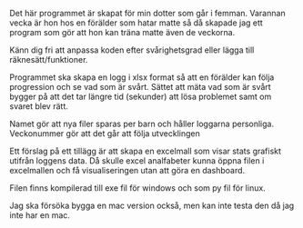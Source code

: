 Det här programmet är skapat för min dotter som går i femman.
Varannan vecka är hon hos en förälder som hatar matte så då
skapade jag ett program som gör att hon kan träna matte även
de veckorna.

Känn dig fri att anpassa koden efter svårighetsgrad eller
lägga till räknesätt/funktioner.

Programmet ska skapa en logg i xlsx format så att en förälder
kan följa progression och se vad som är svårt. Sättet att mäta
vad som är svårt bygger på att det tar längre tid (sekunder)
att lösa problemet samt om svaret blev rätt.

Namet gör att nya filer sparas per barn och håller loggarna
personliga. Veckonummer gör att det går att följa utvecklingen

Ett förslag på ett tillägg är att skapa en excelmall som
visar stats grafiskt utifrån loggens data. Då skulle excel
analfabeter kunna öppna filen i excelmallen och få visualiseringen
utan att göra en dashboard.

Filen finns kompilerad till exe fil för windows och som
py fil för linux.

Jag ska försöka bygga en mac version också, men kan inte
testa den då jag inte har en mac.
